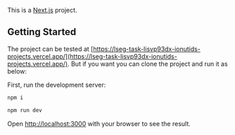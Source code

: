 This is a [Next.js](https://nextjs.org) project.

## Getting Started

The project can be tested at [https://lseg-task-lisvp93dx-ionutids-projects.vercel.app/](https://lseg-task-lisvp93dx-ionutids-projects.vercel.app/). But if you want you can clone the project and run it as below:

First, run the development server:

```bash
npm i

npm run dev
```

Open [http://localhost:3000](http://localhost:3000) with your browser to see the result.
